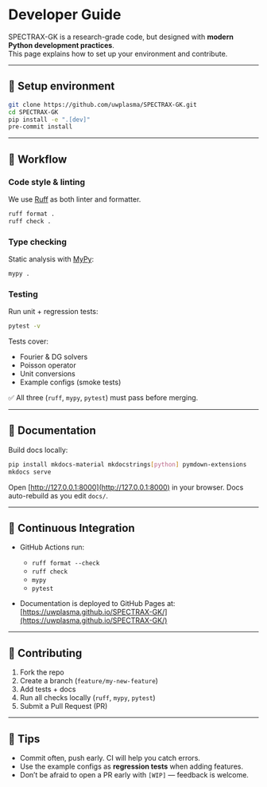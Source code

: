 # Developer Guide

SPECTRAX-GK is a research-grade code, but designed with **modern Python development practices**.  
This page explains how to set up your environment and contribute.

---

## 🔹 Setup environment

```bash
git clone https://github.com/uwplasma/SPECTRAX-GK.git
cd SPECTRAX-GK
pip install -e ".[dev]"
pre-commit install
````

---

## 🔹 Workflow

### Code style & linting

We use [Ruff](https://github.com/astral-sh/ruff) as both linter and formatter.

```bash
ruff format .
ruff check .
```

### Type checking

Static analysis with [MyPy](https://mypy.readthedocs.io):

```bash
mypy .
```

### Testing

Run unit + regression tests:

```bash
pytest -v
```

Tests cover:

* Fourier & DG solvers
* Poisson operator
* Unit conversions
* Example configs (smoke tests)

✅ All three (`ruff`, `mypy`, `pytest`) must pass before merging.

---

## 🔹 Documentation

Build docs locally:

```bash
pip install mkdocs-material mkdocstrings[python] pymdown-extensions
mkdocs serve
```

Open [http://127.0.0.1:8000](http://127.0.0.1:8000) in your browser.
Docs auto-rebuild as you edit `docs/`.

---

## 🔹 Continuous Integration

* GitHub Actions run:

  * `ruff format --check`
  * `ruff check`
  * `mypy`
  * `pytest`
* Documentation is deployed to GitHub Pages at:
  [https://uwplasma.github.io/SPECTRAX-GK/](https://uwplasma.github.io/SPECTRAX-GK/)

---

## 🔹 Contributing

1. Fork the repo
2. Create a branch (`feature/my-new-feature`)
3. Add tests + docs
4. Run all checks locally (`ruff`, `mypy`, `pytest`)
5. Submit a Pull Request (PR)

---

## 📝 Tips

* Commit often, push early. CI will help you catch errors.
* Use the example configs as **regression tests** when adding features.
* Don’t be afraid to open a PR early with `[WIP]` — feedback is welcome.